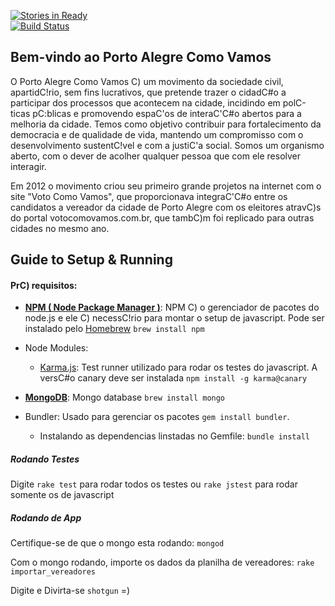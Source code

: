 [![Stories in Ready](https://badge.waffle.io/poacomovamos/poacomovamos.png?label=ready)](https://waffle.io/poacomovamos/poacomovamos)  
[<img src="https://travis-ci.org/poacomovamos/poacomovamos.png?branch=master" alt="Build Status" />](https://travis-ci.org/poacomovamos/poacomovamos)

## Bem-vindo ao Porto Alegre Como Vamos


O Porto Alegre Como Vamos C) um movimento da sociedade civil, apartidC!rio, sem fins lucrativos, que pretende trazer o cidadC#o a participar dos processos que acontecem na cidade, incidindo em polC-ticas pC:blicas e promovendo espaC'os de interaC'C#o abertos para a melhoria da cidade. Temos como objetivo contribuir para fortalecimento da democracia e de qualidade de vida, mantendo um compromisso com o desenvolvimento sustentC!vel e com a justiC'a social. Somos um organismo aberto, com o dever de acolher qualquer pessoa que com ele resolver interagir.

Em 2012 o movimento criou seu primeiro grande projetos na internet com o site "Voto Como Vamos", que proporcionava integraC'C#o entre os candidatos a vereador da cidade de Porto Alegre com os eleitores atravC)s do portal votocomovamos.com.br, que tambC)m foi replicado para outras cidades no mesmo ano.


## Guide to Setup & Running

#### PrC) requisitos:

* **[NPM ( Node Package Manager )](http://npmjs.org)**: NPM C) o gerenciador de pacotes do node.js e ele C) necessC!rio para montar o setup de javascript. Pode ser instalado pelo [Homebrew](http://mxcl.github.io/homebrew/) ```brew install npm```

* Node Modules:
	* [Karma.js](http://karma-runner.github.io/0.8/index.html): Test runner utilizado para rodar os testes do javascript.
	A versC#o canary deve ser instalada ```npm install -g karma@canary```

* **[MongoDB](http://www.mongodb.org/)**: Mongo database ```brew install mongo```

* Bundler: Usado para gerenciar os pacotes ```gem install bundler```.
  - Instalando as dependencias linstadas no Gemfile: ```bundle install```

##### Rodando Testes

Digite ```rake test``` para rodar todos os testes ou ```rake jstest``` para rodar somente os de javascript

##### Rodando de App

Certifique-se de que o mongo esta rodando: ```mongod```

Com o mongo rodando, importe os dados da planilha de vereadores: ```rake importar_vereadores```

Digite e Divirta-se ```shotgun``` =)
